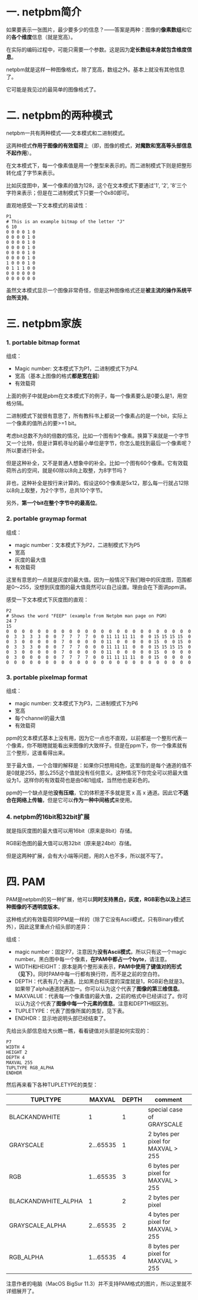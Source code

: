 # 一. netpbm简介

如果要表示一张图片，最少要多少的信息？——答案是两种：图像的**像素数组**和它的**各个维度**信息（就是宽高）。

在实际的编码过程中，可能只需要一个参数。这是因为**定长数组本身就包含维度信息**。

netpbm就是这样一种图像格式，除了宽高，数组之外。基本上就没有其他信息了。

它可能是我见过的最简单的图像格式了。



# 二. netpbm的两种模式

netpbm一共有两种模式——文本模式和二进制模式。

这两种模式**作用于图像的有效载荷**上（即，图像的模式，**对魔数和宽高等头部信息不起作用**）。

在文本模式下，每一个像素值是用一个整型来表示的。而二进制模式下则是把整形转化成了字节来表示。

比如灰度图中，某一个像素的值为128，这个在文本模式下要通过'1', '2', '8'三个字符来表示；但是在二进制模式下只要一个0x80即可。

直观地感受一下文本模式的易读性：

```
P1
# This is an example bitmap of the letter "J"
6 10
0 0 0 0 1 0
0 0 0 0 1 0
0 0 0 0 1 0
0 0 0 0 1 0
0 0 0 0 1 0
0 0 0 0 1 0
1 0 0 0 1 0
0 1 1 1 0 0
0 0 0 0 0 0
0 0 0 0 0 0
```

虽然文本模式显示一个图像非常奇怪，但是这种图像格式还是**被主流的操作系统平台所支持**。



# 三. netpbm家族

### 1. portable bitmap format

组成：

- Magic number: 文本模式下为P1，二进制模式下为P4.
- 宽高（基本上图像的格式**都是宽在前**）
- 有效载荷

上面的例子中就是pbm在文本模式下的例子，每一个像素要么是0要么是1，用空格分隔。

二进制模式下就很有意思了，所有教科书上都说一个像素占的是一个bit，实际上一个像素的值所占的要>=1 bit。

考虑bit总数不为8的倍数的情况，比如一个图有9个像素。换算下来就是一个字节又一个比特，但是计算机寻址的最小单位是字节，你怎么能找到最后一个像素呢？所以要进行补全。

但是这种补全，又不是普通人想象中的补全。比如一个图有60个像素。它有效载荷所占的空间，就是60除以8向上取整，为8字节吗？

非也，这种补全是按行来计算的。假设这60个像素是5x12，那么每一行就占12除以8向上取整，为2个字节，总共10个字节。

另外，**第一个bit在整个字节中的最高位**。

### 2. portable graymap format

组成：

- magic number：文本模式下为P2，二进制模式下为P5
- 宽高
- 灰度的最大值
- 有效载荷

这里有意思的一点就是灰度的最大值。因为一般情况下我们眼中的灰度图，范围都是0～255，没想到灰度图的最大值竟然可以自己设置。理由会在下面讲ppm讲。

感受一下文本模式下灰度图的直观：

```
P2
# Shows the word "FEEP" (example from Netpbm man page on PGM)
24 7
15
0  0  0  0  0  0  0  0  0  0  0  0  0  0  0  0  0  0  0  0  0  0  0  0
0  3  3  3  3  0  0  7  7  7  7  0  0 11 11 11 11  0  0 15 15 15 15  0
0  3  0  0  0  0  0  7  0  0  0  0  0 11  0  0  0  0  0 15  0  0 15  0
0  3  3  3  0  0  0  7  7  7  0  0  0 11 11 11  0  0  0 15 15 15 15  0
0  3  0  0  0  0  0  7  0  0  0  0  0 11  0  0  0  0  0 15  0  0  0  0
0  3  0  0  0  0  0  7  7  7  7  0  0 11 11 11 11  0  0 15  0  0  0  0
0  0  0  0  0  0  0  0  0  0  0  0  0  0  0  0  0  0  0  0  0  0  0  0
```

### 3. portable pixelmap format

组成：

- magic number: 文本模式下为P3，二进制模式下为P6
- 宽高
- 每个channel的最大值
- 有效载荷

ppm的文本模式基本上没有用，因为它一点也不直观，以前都是一个整形代表一个像素，你不眼瞎就能看出来图像的大致样子。但是在ppm下，你一个像素就有三个整形，这谁看得出来。

至于最大值，一个合理的解释是：如果你只想用纯色，这里指的是每个通道的值不是0就是255，那么255这个值就没有任何意义。这种情况下你完全可以把最大值设为1，这样你的有效载荷也是由0和1组成，当然他也是彩色的。

ppm的一个缺点是他**没有压缩**，它的体积差不多就是宽 x 高 x 通道。因此它**不适合在网络上传输**，但是它可以**作为一种中间格式**来使用。

### 4. netpbm的16bit和32bit扩展

就是指灰度图的最大值可以用16bit（原来是8bit）存储。

RGB彩色图的最大值可以用32bit（原来是24bit）存储。

但是这两种扩展，会有大小端等问题，用的人也不多，所以就不写了。



# 四. PAM

PAM是netpbm的另一种扩展，他可以**同时支持黑白，灰度，RGB彩色以及上述三种图像的不透明度版本**。

这种格式的有效载荷同PPM是一样的（除了它没有Ascii模式，只有Binary模式外），因此这里重点介绍头部的差异：

组成：

- magic number：固定P7，注意因为**没有Ascii模式**，所以只有这一个magic number。黑白图中每一个像素，**在PAM中都占一个byte**，请注意。
- WIDTH和HEIGHT：原本是两个整形来表示，**PAM中使用了键值对的形式（见下）**。同时PAM中每一行都有换行符，而不是之前的空白符。
- DEPTH：代表有几个通道。比如黑白和灰度的深度就是1，RGB彩色就是3。如果带了alpha通道就再加一。你可以认为这个代表了**图像的第三维信息**。
- MAXVALUE：代表每一个像素值的最大值，之前的格式中已经讲过了。你可以认为这个代表了**图像中每一个元素的信息**。注意和DEPTH相区别。
- TUPLETYPE：代表了图像所属的类型，见下表。
- ENDHDR：显示地说明头部已经结束了。

先给出头部信息给大伙瞧一瞧，看看键值对头部是如何实现的：

```
P7
WIDTH 4
HEIGHT 2
DEPTH 4
MAXVAL 255
TUPLTYPE RGB_ALPHA
ENDHDR
```

然后再来看下各种TUPLETYPE的类型：

| TUPLTYPE            | MAXVAL    | DEPTH | comment                            |
| ------------------- | --------- | ----- | ---------------------------------- |
| BLACKANDWHITE       | 1         | 1     | special case of GRAYSCALE          |
| GRAYSCALE           | 2...65535 | 1     | 2 bytes per pixel for MAXVAL > 255 |
| RGB                 | 1...65535 | 3     | 6 bytes per pixel for MAXVAL > 255 |
| BLACKANDWHITE_ALPHA | 1         | 2     | 2 bytes per pixel                  |
| GRAYSCALE_ALPHA     | 2...65535 | 2     | 4 bytes per pixel for MAXVAL > 255 |
| RGB_ALPHA           | 1...65535 | 4     | 8 bytes per pixel for MAXVAL > 255 |

注意作者的电脑（MacOS BigSur 11.3）并不支持PAM格式的图片，所以这里就不详细展开了。